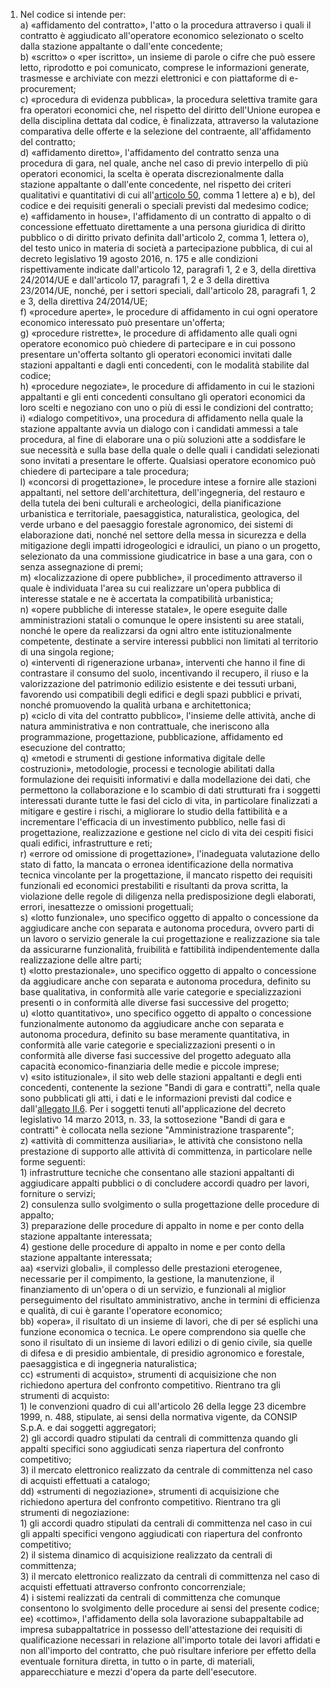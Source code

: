 1. Nel codice si intende per:<br>a) «affidamento del contratto», l'atto o la procedura attraverso i quali il contratto è aggiudicato all'operatore economico selezionato o scelto dalla stazione appaltante o dall'ente concedente;<br>b) «scritto» o «per iscritto», un insieme di parole o cifre che può essere letto, riprodotto e poi comunicato, comprese le informazioni generate, trasmesse e archiviate con mezzi elettronici e con piattaforme di e-procurement;<br>c) «procedura di evidenza pubblica», la procedura selettiva tramite gara fra operatori economici che, nel rispetto del diritto dell'Unione europea e della disciplina dettata dal codice, è finalizzata, attraverso la valutazione comparativa delle offerte e la selezione del contraente, all'affidamento del contratto;<br>d) «affidamento diretto», l'affidamento del contratto senza una procedura di gara, nel quale, anche nel caso di previo interpello di più operatori economici, la scelta è operata discrezionalmente dalla stazione appaltante o dall'ente concedente, nel rispetto dei criteri qualitativi e quantitativi di cui all'[articolo 50](/index.html?article=articolo-50&version=1), comma 1 lettere a) e b), del codice e dei requisiti generali o speciali previsti dal medesimo codice;<br>e) «affidamento in house», l'affidamento di un contratto di appalto o di concessione effettuato direttamente a una persona giuridica di diritto pubblico o di diritto privato definita dall'articolo 2, comma 1, lettera o), del testo unico in  materia di società a partecipazione pubblica, di cui al decreto legislativo 19 agosto 2016, n. 175 e alle condizioni rispettivamente indicate dall'articolo 12, paragrafi 1, 2 e 3, della direttiva 24/2014/UE e dall'articolo 17, paragrafi 1, 2 e 3 della direttiva 23/2014/UE, nonché, per i settori speciali, dall'articolo 28, paragrafi 1, 2 e 3, della direttiva 24/2014/UE;<br>f) «procedure aperte», le procedure di affidamento in cui ogni operatore economico interessato può presentare un'offerta;<br>g) «procedure ristrette», le procedure di affidamento alle quali ogni operatore economico può chiedere di partecipare e in cui possono presentare un'offerta soltanto gli operatori economici invitati dalle stazioni appaltanti e dagli enti concedenti, con le modalità stabilite dal codice;<br>h) «procedure negoziate», le procedure di affidamento in cui le stazioni appaltanti e gli enti concedenti consultano gli operatori economici da loro scelti e negoziano con uno o più di essi le condizioni del contratto;<br>i) «dialogo competitivo», una procedura di affidamento nella quale la stazione appaltante avvia un dialogo con i candidati ammessi a tale procedura, al fine di elaborare una o più soluzioni atte a soddisfare le sue necessità e sulla base della quale o delle quali i candidati selezionati sono invitati a presentare le offerte. Qualsiasi operatore economico può chiedere di partecipare a tale procedura;<br>l) «concorsi di progettazione», le procedure intese a fornire alle stazioni appaltanti, nel settore dell'architettura, dell'ingegneria, del restauro e della tutela dei beni culturali e archeologici, della pianificazione urbanistica e territoriale, paesaggistica, naturalistica, geologica, del verde urbano e del paesaggio forestale agronomico, dei sistemi di elaborazione dati, nonché nel settore della messa in sicurezza e della mitigazione degli impatti idrogeologici e idraulici, un piano o un progetto, selezionato da una commissione giudicatrice in base a una gara, con o senza assegnazione di premi;<br>m) «localizzazione di opere pubbliche», il procedimento attraverso il quale è individuata l'area su cui realizzare un'opera pubblica di interesse statale e ne è accertata la compatibilità urbanistica;<br>n) «opere pubbliche di interesse statale», le opere eseguite dalle amministrazioni statali o comunque le opere insistenti su aree statali, nonché le opere da realizzarsi da ogni altro ente istituzionalmente competente, destinate a servire interessi pubblici non limitati al territorio di una singola regione;<br>o) «interventi di rigenerazione urbana», interventi che hanno il fine di contrastare il consumo del suolo, incentivando il recupero, il riuso e la valorizzazione del patrimonio edilizio esistente e dei tessuti urbani, favorendo usi compatibili degli edifici e degli spazi pubblici e privati, nonché promuovendo la qualità urbana e architettonica;<br>p) «ciclo di vita del contratto pubblico», l'insieme delle attività, anche di natura amministrativa e non contrattuale, che ineriscono alla programmazione, progettazione, pubblicazione, affidamento ed esecuzione del contratto;<br>q) «metodi e strumenti di gestione informativa digitale delle costruzioni», metodologie, processi e tecnologie abilitati dalla formulazione dei requisiti informativi e dalla modellazione dei dati, che permettono la collaborazione e lo scambio di dati strutturati fra i soggetti interessati durante tutte le fasi del ciclo di vita, in particolare finalizzati a mitigare e gestire i rischi, a migliorare lo studio della fattibilità e a incrementare l'efficacia di un investimento pubblico, nelle fasi di progettazione, realizzazione e gestione nel ciclo di vita dei cespiti fisici quali edifici, infrastrutture e reti;<br>r) «errore od omissione di progettazione», l'inadeguata valutazione dello stato di fatto, la mancata o erronea identificazione della normativa tecnica vincolante per la progettazione, il mancato rispetto dei requisiti funzionali ed economici prestabiliti e risultanti da prova scritta, la violazione delle regole di diligenza nella predisposizione degli elaborati, errori, inesattezze o omissioni progettuali;<br>s) «lotto funzionale», uno specifico oggetto di appalto o concessione da aggiudicare anche con separata e autonoma procedura, ovvero parti di un lavoro o servizio generale la cui progettazione e realizzazione sia tale da assicurarne funzionalità, fruibilità e fattibilità indipendentemente dalla realizzazione delle altre parti;<br>t) «lotto prestazionale», uno specifico oggetto di appalto o concessione da aggiudicare anche con separata e autonoma procedura, definito su base qualitativa, in conformità alle varie categorie e specializzazioni presenti o in conformità alle  diverse  fasi successive del progetto;<br>u) «lotto quantitativo», uno specifico oggetto di appalto o concessione funzionalmente autonomo da aggiudicare anche con separata e autonoma procedura, definito su base meramente quantitativa, in conformità alle varie categorie e specializzazioni presenti o in conformità alle diverse fasi successive del progetto adeguato alla capacità economico-finanziaria delle medie e piccole imprese;<br>v) «sito istituzionale», il sito web delle stazioni appaltanti e degli enti concedenti, contenente la sezione "Bandi di gara e contratti", nella quale sono pubblicati gli atti, i dati e le informazioni previsti dal codice e dall'[allegato II.6](/index.html?section=attachment-2-6&version=1). Per i soggetti tenuti all'applicazione del decreto legislativo 14 marzo 2013, n. 33, la sottosezione "Bandi di gara e contratti" è collocata nella sezione "Amministrazione trasparente";<br>z) «attività di committenza ausiliaria», le attività che consistono nella prestazione di supporto alle attività di committenza, in particolare nelle forme seguenti:<br>1) infrastrutture tecniche che consentano alle stazioni appaltanti di aggiudicare appalti pubblici o di concludere accordi quadro per lavori, forniture o servizi;<br>2) consulenza sullo svolgimento o sulla progettazione delle procedure di appalto;<br>3) preparazione delle procedure di appalto in nome e per conto della stazione appaltante interessata;<br>4) gestione delle procedure di appalto in nome e per conto della stazione appaltante interessata;<br>aa) «servizi globali», il complesso delle prestazioni eterogenee, necessarie per il compimento, la gestione, la manutenzione, il finanziamento di un'opera o di un servizio, e funzionali al miglior perseguimento del risultato amministrativo, anche in termini di efficienza e qualità, di cui è garante l'operatore economico;<br>bb) «opera», il risultato di un insieme di lavori, che di per sé esplichi una funzione economica o tecnica. Le opere comprendono sia quelle che sono il risultato di un insieme di lavori edilizi o di genio civile, sia quelle di difesa e di presidio ambientale, di presidio agronomico e forestale, paesaggistica e di ingegneria naturalistica;<br>cc) «strumenti di acquisto», strumenti di acquisizione che non richiedono apertura del confronto competitivo. Rientrano tra gli strumenti di acquisto:<br>1) le convenzioni quadro di cui all'articolo 26 della legge 23 dicembre 1999, n. 488, stipulate, ai sensi della normativa vigente, da CONSIP S.p.A. e dai soggetti aggregatori;<br>2) gli accordi quadro stipulati da centrali di committenza quando gli appalti specifici sono aggiudicati senza riapertura del confronto competitivo;<br>3) il mercato elettronico realizzato da centrale di committenza nel caso di acquisti effettuati a catalogo;<br>dd) «strumenti di negoziazione», strumenti di acquisizione che richiedono apertura del confronto competitivo. Rientrano tra gli strumenti di negoziazione:<br>1) gli accordi quadro stipulati da centrali di committenza nel caso in cui gli appalti specifici vengono aggiudicati con riapertura del confronto competitivo;<br>2) il sistema dinamico di acquisizione realizzato da centrali di committenza;<br>3) il mercato elettronico realizzato da centrali di committenza nel caso di acquisti effettuati attraverso confronto concorrenziale;<br>4) i sistemi realizzati da centrali di committenza che comunque consentono lo svolgimento delle procedure ai sensi del presente codice;<br>ee) «cottimo», l'affidamento della sola lavorazione subappaltabile ad impresa subappaltatrice in possesso dell'attestazione dei requisiti di qualificazione necessari in relazione all'importo totale dei lavori affidati e non all'importo del contratto, che può risultare inferiore per effetto della eventuale fornitura diretta, in tutto o in parte, di materiali, apparecchiature e mezzi d'opera da parte dell'esecutore.